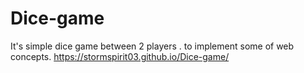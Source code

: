 # Dice-game
It's simple dice game between 2 players . to implement some of web concepts.
https://stormspirit03.github.io/Dice-game/
